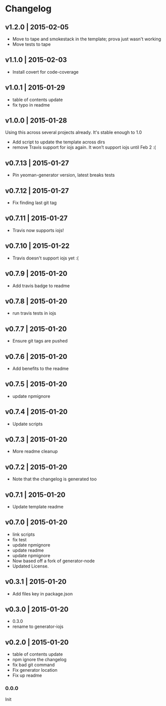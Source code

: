# Changelog

## v1.2.0 | 2015-02-05
* Move to tape and smokestack in the template; prova just wasn't working
* Move tests to tape

## v1.1.0 | 2015-02-03
* Install covert for code-coverage

## v1.0.1 | 2015-01-29
* table of contents update
* fix typo in readme

## v1.0.0 | 2015-01-28
Using this across several projects already. It's stable enough to 1.0

* Add script to update the template across dirs
* remove Travis support for iojs again. It won’t support iojs until Feb 2 :(

## v0.7.13 | 2015-01-27
* Pin yeoman-generator version, latest breaks tests

## v0.7.12 | 2015-01-27
* Fix finding last git tag

## v0.7.11 | 2015-01-27
* Travis now supports iojs!

## v0.7.10 | 2015-01-22
* Travis doesn't support iojs yet :(

## v0.7.9 | 2015-01-20
* Add travis badge to readme

## v0.7.8 | 2015-01-20
* run travis tests in iojs

## v0.7.7 | 2015-01-20
* Ensure git tags are pushed

## v0.7.6 | 2015-01-20
* Add benefits to the readme

## v0.7.5 | 2015-01-20
* update npmignore

## v0.7.4 | 2015-01-20
* Update scripts

## v0.7.3 | 2015-01-20
* More readme cleanup

## v0.7.2 | 2015-01-20
* Note that the changelog is generated too

## v0.7.1 | 2015-01-20
* Update template readme

## v0.7.0 | 2015-01-20
* link scripts
* fix test
* update npmignore
* update readme
* update npmignore
* Now based off a fork of generator-node
* Updated License.

## v0.3.1 | 2015-01-20
* Add files key in package.json

## v0.3.0 | 2015-01-20
* 0.3.0
* rename to generator-iojs

## v0.2.0 | 2015-01-20
* table of contents update
* npm ignore the changelog
* fix bad git command
* Fix generator location
* Fix up readme

### 0.0.0
Init





















